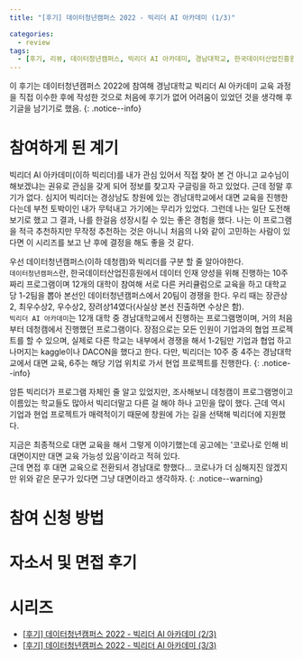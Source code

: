 ```yaml
---
title: "[후기] 데이터청년캠퍼스 2022 - 빅리더 AI 아카데미 (1/3)"

categories:
  - review
tags:
  - [후기, 리뷰, 데이터청년캠퍼스, 빅리더 AI 아카데미, 경남대학교, 한국데이터산업진흥원]
---
```


이 후기는 데이터청년캠퍼스 2022에 참여해 경남대학교 빅리더 AI 아카데미 교육 과정을 직접 이수한 후에 작성한 것으로 처음에 후기가 없어 어려움이 있었던 것을 생각해 후기글을 남기기로 했음.
{: .notice--info}

# 참여하게 된 계기

빅리더 AI 아카데미(이하 빅리더)를 내가 관심 있어서 직접 찾아 본 건 아니고 교수님이 해보겠냐는 권유로 관심을 갖게 되어 정보를 찾고자 구글링을 하고 있었다. 근데 정말 후기가 없다. 심지어 빅리더는 경상남도 창원에 있는 경남대학교에서 대면 교육을 진행한다는데 부천 토박이인 내가 무턱내고 가기에는 무리가 있었다. 그런데 나는 일단 도전해보기로 했고 그 결과, 나를 한걸음 성장시킬 수 있는 좋은 경험을 했다. 나는 이 프로그램을 적극 추천하지만 무작정 추천하는 것은 아니니 처음의 나와 같이 고민하는 사람이 있다면 이 시리즈를 보고 난 후에 결정을 해도 좋을 것 같다.

우선 데이터청년캠퍼스(이하 데청캠)와 빅리더를 구분 할 줄 알아야한다.   
`데이터청년캠퍼스`란, 한국데이터산업진흥원에서 데이터 인재 양성을 위해 진행하는 10주짜리 프로그램이며 12개의 대학이 참여해 서로 다른 커리큘럼으로 교육을 하고 대학교 당 1-2팀을 뽑아 본선인 데이터청년캠퍼스에서 20팀이 경쟁을 한다. 우리 때는 장관상2, 최우수상2, 우수상2, 장려상14였다(사실상 본선 진출하면 수상은 함).   
`빅리더 AI 아카데미`는 12개 대학 중 경남대학교에서 진행하는 프로그램명이며, 거의 처음부터 데청캠에서 진행했던 프로그램이다. 장점으로는 모든 인원이 기업과의 협업 프로젝트를 할 수 있으며, 실제로 다른 학교는 내부에서 경쟁을 해서 1-2팀만 기업과 협업 하고 나머지는 kaggle이나 DACON을 했다고 한다. 다만, 빅리더는 10주 중 4주는 경남대학교에서 대면 교육, 6주는 해당 기업 위치로 가서 현업 프로젝트를 진행한다.
{: .notice--info}

암튼 빅리더가 프로그램 자체인 줄 알고 있었지만, 조사해보니 데청캠이 프로그램명이고 이름있는 학교들도 많아서 빅리더말고 다른 걸 해야 하나 고민을 많이 했다. 근데 역시 기업과 현업 프로젝트가 매력적이기 때문에 창원에 가는 길을 선택해 빅리더에 지원했다.

지금은 최종적으로 대면 교육을 해서 그렇게 이야기했는데 공고에는 '코로나로 인해 비대면이지만 대면 교육 가능성 있음'이라고 적혀 있다.   
근데 면접 후 대면 교육으로 전환되서 경남대로 향했다... 코로나가 더 심해지진 않겠지만 위와 같은 문구가 있다면 그냥 대면이라고 생각하자.
{: .notice--warning}

# 참여 신청 방법



# 자소서 및 면접 후기



# 시리즈
- [[후기] 데이터청년캠퍼스 2022 - 빅리더 AI 아카데미 (2/3)]()
- [[후기] 데이터청년캠퍼스 2022 - 빅리더 AI 아카데미 (3/3)]()